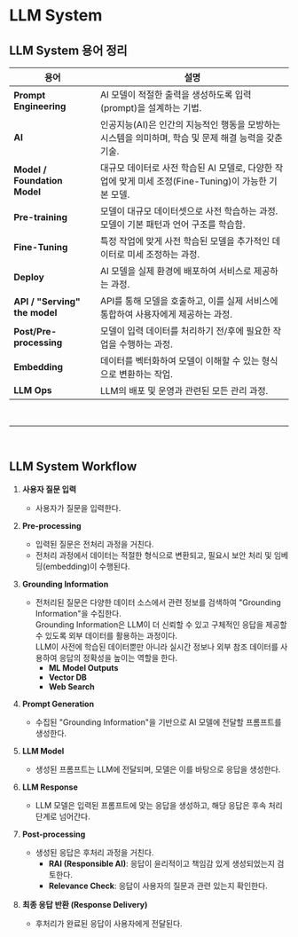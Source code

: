 # LLM System

## LLM System 용어 정리

| 용어                     | 설명                                                                 |
|--------------------------|--------------------------------------------------------------------|
| **Prompt Engineering**    | AI 모델이 적절한 출력을 생성하도록 입력(prompt)을 설계하는 기법.                |
| **AI**                    | 인공지능(AI)은 인간의 지능적인 행동을 모방하는 시스템을 의미하며, 학습 및 문제 해결 능력을 갖춘 기술. |
| **Model / Foundation Model** | 대규모 데이터로 사전 학습된 AI 모델로, 다양한 작업에 맞게 미세 조정(Fine-Tuning)이 가능한 기본 모델. |
| **Pre-training**          | 모델이 대규모 데이터셋으로 사전 학습하는 과정. 모델이 기본 패턴과 언어 구조를 학습함.            |
| **Fine-Tuning**           | 특정 작업에 맞게 사전 학습된 모델을 추가적인 데이터로 미세 조정하는 과정.                     |
| **Deploy**                | AI 모델을 실제 환경에 배포하여 서비스로 제공하는 과정.                                    |
| **API / "Serving" the model** | API를 통해 모델을 호출하고, 이를 실제 서비스에 통합하여 사용자에게 제공하는 과정.             |
| **Post/Pre-processing**   | 모델이 입력 데이터를 처리하기 전/후에 필요한 작업을 수행하는 과정.                          |
| **Embedding**             | 데이터를 벡터화하여 모델이 이해할 수 있는 형식으로 변환하는 작업.                             |
| **LLM Ops**               | LLM의 배포 및 운영과 관련된 모든 관리 과정.                              |

<br>

---

<br>

## LLM System Workflow

1. **사용자 질문 입력**
   - 사용자가 질문을 입력한다.

2. **Pre-processing**
   - 입력된 질문은 전처리 과정을 거친다.
   - 전처리 과정에서 데이터는 적절한 형식으로 변환되고, 필요시 보안 처리 및 임베딩(embedding)이 수행된다.

3. **Grounding Information**  
   - 전처리된 질문은 다양한 데이터 소스에서 관련 정보를 검색하여 "Grounding Information"을 수집한다.  
     Grounding Information은 LLM이 더 신뢰할 수 있고 구체적인 응답을 제공할 수 있도록 외부 데이터를 활용하는 과정이다.  
     LLM이 사전에 학습된 데이터뿐만 아니라 실시간 정보나 외부 참조 데이터를 사용하여 응답의 정확성을 높이는 역할을 한다.  
     - **ML Model Outputs**  
     - **Vector DB**  
     - **Web Search**

4. **Prompt Generation**
   - 수집된 "Grounding Information"을 기반으로 AI 모델에 전달할 프롬프트를 생성한다.

5. **LLM Model**
   - 생성된 프롬프트는 LLM에 전달되며, 모델은 이를 바탕으로 응답을 생성한다.

6. **LLM Response**
   - LLM 모델은 입력된 프롬프트에 맞는 응답을 생성하고, 해당 응답은 후속 처리 단계로 넘어간다.

7. **Post-processing**
   - 생성된 응답은 후처리 과정을 거친다.
     - **RAI (Responsible AI)**: 응답이 윤리적이고 책임감 있게 생성되었는지 검토한다.
     - **Relevance Check**: 응답이 사용자의 질문과 관련 있는지 확인한다.

8. **최종 응답 반환 (Response Delivery)**
   - 후처리가 완료된 응답이 사용자에게 전달된다.
